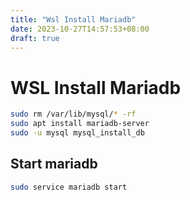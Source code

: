 ```yaml
---
title: "Wsl Install Mariadb"
date: 2023-10-27T14:57:53+08:00
draft: true
---
```


WSL Install Mariadb
==

```bash
sudo rm /var/lib/mysql/* -rf
sudo apt install mariadb-server
sudo -u mysql mysql_install_db
```

## Start mariadb

```bash
sudo service mariadb start
```